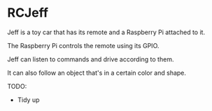# RCJeff


Jeff is a toy car that has its remote and a Raspberry Pi attached to it.

The Raspberry Pi controls the remote using its GPIO.

Jeff can listen to commands and drive according to them.

It can also follow an object that's in a certain color and shape.


TODO:

- Tidy up
